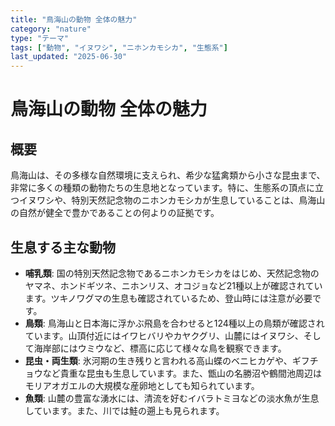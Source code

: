 ```yaml
---
title: "鳥海山の動物 全体の魅力"
category: "nature"
type: "テーマ"
tags: ["動物", "イヌワシ", "ニホンカモシカ", "生態系"]
last_updated: "2025-06-30"
---
```


# 鳥海山の動物 全体の魅力

## 概要
鳥海山は、その多様な自然環境に支えられ、希少な猛禽類から小さな昆虫まで、非常に多くの種類の動物たちの生息地となっています。特に、生態系の頂点に立つイヌワシや、特別天然記念物のニホンカモシカが生息していることは、鳥海山の自然が健全で豊かであることの何よりの証拠です。

## 生息する主な動物
- **哺乳類**: 国の特別天然記念物であるニホンカモシカをはじめ、天然記念物のヤマネ、ホンドギツネ、ニホンリス、オコジョなど21種以上が確認されています。ツキノワグマの生息も確認されているため、登山時には注意が必要です。
- **鳥類**: 鳥海山と日本海に浮かぶ飛島を合わせると124種以上の鳥類が確認されています。山頂付近にはイワヒバリやカヤクグリ、山麓にはイヌワシ、そして海岸部にはウミウなど、標高に応じて様々な鳥を観察できます。
- **昆虫・両生類**: 氷河期の生き残りと言われる高山蝶のベニヒカゲや、ギフチョウなど貴重な昆虫も生息しています。また、甑山の名勝沼や鶴間池周辺はモリアオガエルの大規模な産卵地としても知られています。
- **魚類**: 山麓の豊富な湧水には、清流を好むイバラトミヨなどの淡水魚が生息しています。また、川では鮭の遡上も見られます。